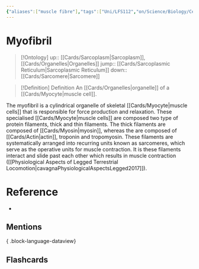 ```yaml
---
{"aliases":["muscle fibre"],"tags":["Uni/LFS112","on/Science/Biology/CellBiology"],"dg-publish":true,"permalink":"/cards/myofibril/","dgPassFrontmatter":true}
---
```


# Myofibril

> [!Ontology]
> up:: [[Cards/Sarcoplasm\|Sarcoplasm]], [[Cards/Organelles\|Organelles]]
> jump:: [[Cards/Sarcoplasmic Reticulum\|Sarcoplasmic Reticulum]]
> down:: [[Cards/Sarcomere\|Sarcomere]]

> [!Definition] Definition
> An [[Cards/Organelles\|organelle]] of a [[Cards/Myocyte\|muscle cell]].

The myofibril is a cylindrical organelle of skeletal [[Cards/Myocyte\|muscle cells]] that is responsible for force production and relaxation. These specialised [[Cards/Myocyte\|muscle cells]] are composed two type of protein filaments, thick and thin filaments. The thick filaments are composed of [[Cards/Myosin\|myosin]], whereas the are composed of [[Cards/Actin\|actin]], troponin and tropomyosin. These filaments are systematically arranged into recurring units known as sarcomeres, which serve as the operative units for muscle contraction. It is these filaments interact and slide past each other which results in muscle contraction ([[Physiological Aspects of Legged Terrestrial Locomotion\|cavagnaPhysiologicalAspectsLegged2017]]).

# Reference

- 

## Mentions


{ .block-language-dataview}

## Flashcards